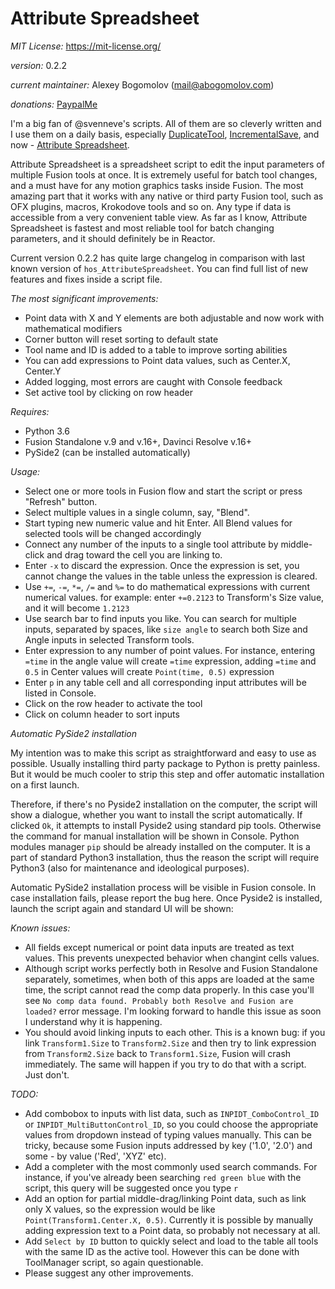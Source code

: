 # Attribute Spreadsheet

_MIT License:_ https://mit-license.org/

_version:_ 0.2.2

_current maintainer:_ Alexey Bogomolov (mail@abogomolov.com)

_donations:_ [PaypalMe](https://paypal.me/aabogomolov/10usd)

I'm a big fan of @svenneve's scripts. All of them are so cleverly written and I use them on a daily basis, especially [DuplicateTool](https://www.svenneve.com/?p=922), [IncrementalSave](https://www.svenneve.com/?p=175), and now - [Attribute Spreadsheet](https://www.svenneve.com/?p=792).

Attribute Spreadsheet is a spreadsheet script to edit the input parameters of multiple Fusion tools at once.  It is extremely useful for batch tool changes, and a must have for any motion graphics tasks inside Fusion. The most amazing part that it works with any native or third party Fusion tool, such as OFX plugins, macros, Krokodove tools and so on. Any type if data is accessible from a very convenient table view. As far as I know, Attribute Spreadsheet is fastest and most reliable tool for batch changing parameters, and it should definitely be in Reactor.

Current version 0.2.2 has quite large changelog in comparison with last known version of `hos_AttributeSpreadsheet`. You can find full list of new features and fixes inside a script file. 

_The most significant improvements:_

* Point data with X and Y elements are both adjustable and now work with mathematical modifiers
* Corner button will reset sorting to default state
* Tool name and ID is added to a table to improve sorting abilities
* You can add expressions to Point data values, such as Center.X, Center.Y
* Added logging, most errors are caught with Console feedback
* Set active tool by clicking on row header

_Requires:_

* Python 3.6
* Fusion Standalone v.9 and v.16+, Davinci Resolve v.16+
* PySide2 (can be installed automatically)

_Usage:_

* Select one or more tools in Fusion flow and start the script or press "Refresh" button.
* Select multiple values in a single column, say, "Blend".
* Start typing new numeric value and hit Enter. All Blend values for selected tools will be changed accordingly
* Connect any number of the inputs to a single tool attribute by middle-click and drag toward the cell you are linking to.
* Enter `-x` to discard the expression. Once the expression is set, you cannot change the values in the table unless the expression is cleared.
* Use `+=`, `-=`, `*=`, `/=` and `%=` to do mathematical expressions with current numerical values. for example: enter `+=0.2123` to Transform's Size value, and it will become `1.2123`
* Use search bar to find inputs you like. You can search for multiple inputs, separated by spaces, like `size angle` to search both Size and Angle inputs in selected Transform tools.
* Enter expression to any number of point values. For instance, entering `=time` in the angle value will create `=time` expression, adding `=time` and `0.5` in Center values will create `Point(time, 0.5)` expression
* Enter `p` in any table cell and all corresponding input attributes will be listed in Console.
* Click on the row header to activate the tool
* Click on column header to sort inputs

_Automatic PySide2 installation_

My intention was to make this script as straightforward and easy to use as possible. Usually installing third party package to Python is pretty painless. But it would be much cooler to strip this step and offer automatic installation on a first launch. 

Therefore, if there's no Pyside2 installation on the computer, the script will show a dialogue, whether you want to install the script automatically. If clicked `Ok`, it attempts to install Pyside2 using standard pip tools. Otherwise the command for manual installation will be shown in Console. Python modules manager `pip` should be already installed on the computer. It is a part of standard Python3 installation, thus the reason the script will require Python3 (also for maintenance and ideological purposes).

Automatic PySide2 installation process will be visible in Fusion console. In case installation fails, please report the bug here. Once Pyside2 is installed, launch the script again and standard UI will be shown:

_Known issues:_

* All fields except numerical or point data inputs are treated as text values. This prevents unexpected behavior when changint cells values. 
* Although script works perfectly both in Resolve and Fusion Standalone separately, sometimes, when both of this apps are loaded at the same time, the script cannot read the comp data properly. In this case you'll see `No comp data found. Probably both Resolve and Fusion are loaded?` error message. I'm looking forward to handle this issue as soon I understand why it is happening.
* You should avoid linking inputs to each other. This is a known bug: if you link `Transform1.Size` to `Transform2.Size` and then try to link expression from `Transform2.Size` back to `Transform1.Size`, Fusion will crash immediately. The same will happen if you try to do that with a script. Just don't.

_TODO:_

* Add combobox to inputs with list data, such as `INPIDT_ComboControl_ID` or `INPIDT_MultiButtonControl_ID`, so you could choose the appropriate values from dropdown instead of typing values manually. This can be tricky, because some Fusion inputs addressed by key ('1.0', '2.0') and some - by value ('Red', 'XYZ' etc). 
* Add a completer with the most commonly used search commands. For instance, if you've already been searching `red green blue` with the script, this query will be suggested once you type `r`
* Add an option for partial middle-drag/linking Point data, such as link only X values, so the expression would be like `Point(Transform1.Center.X, 0.5)`. Currently it is possible by manually adding expression text to a Point data, so probably not necessary at all.
* Add `Select by ID` button to quickly select and load to the table all tools with the same ID as the active tool. However this can be done with ToolManager script, so again questionable.
* Please suggest any other improvements.
